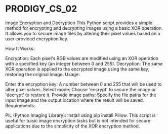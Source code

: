 # PRODIGY_CS_02
Image Encryption and Decryption
This Python script provides a simple method for encrypting and decrypting images using a basic XOR operation. It allows you to secure image files by altering their pixel values based on a user-provided encryption key.

How It Works:

Encryption: Each pixel's RGB values are modified using an XOR operation with a specified key (an integer between 0 and 255).
Decryption: The same XOR operation is applied to the encrypted image using the same key, restoring the original image.
Usage:

Enter the encryption key: A number between 0 and 255 that will be used to alter pixel values.
Select mode: Choose 'encrypt' to secure the image or 'decrypt' to restore it.
Provide image paths: Specify the file paths for the input image and the output location where the result will be saved.
Requirements:

PIL (Python Imaging Library): Install using pip install Pillow.
This script is useful for basic image encryption tasks but is not intended for secure applications due to the simplicity of the XOR encryption method.
